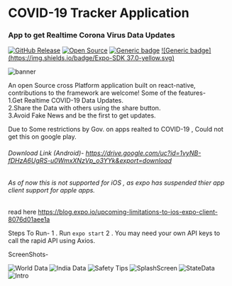 # COVID-19 Tracker Application
### App to get Realtime Corona Virus Data Updates
[![GitHub Release](https://img.shields.io/github/release/tterb/PlayMusic.svg?style=flat)]()
[![Open Source](https://badges.frapsoft.com/os/v1/open-source.svg?v=103)](https://opensource.org/)
[![Generic badge](https://img.shields.io/badge/npm-v6.14.4-red.svg)](https://shields.io/)
[![Generic badge](https://img.shields.io/badge/Expo-SDK 37.0-yellow.svg)](https://shields.io/)

![banner](https://user-images.githubusercontent.com/55044774/78933236-a0510900-7ac6-11ea-9c1d-c950d78beeae.png)

An open Source cross Platform application built on react-native, contributions to the framework are welcome!
Some of the features-<br/>
1.Get Realtime COVID-19 Data Updates.<br/>
2.Share the Data with others using the share button.<br/>
3.Avoid Fake News and be the first to get updates.<br/>

Due to Some restrictions by Gov. on apps realted to COVID-19 , Could not get this on google play.

###### Download Link (Android)- https://drive.google.com/uc?id=1vyNB-fDHzA6UgRS-u0WmxXNzVp_o3YYk&export=download

###### As of now this is not supported for iOS , as expo has suspended thier app client support for apple apps.
read here https://blog.expo.io/upcoming-limitations-to-ios-expo-client-8076d01aee1a

Steps To Run-
1 . Run ``` expo start ```
2 . You may need your own API keys to call the rapid API using Axios.


ScreenShots-

![World Data](https://user-images.githubusercontent.com/55044774/78925405-ff0f8600-7ab8-11ea-965b-053ff2a85f6e.png)
![India Data](https://user-images.githubusercontent.com/55044774/78925412-0040b300-7ab9-11ea-9617-32b045580616.png)
![Safety Tips](https://user-images.githubusercontent.com/55044774/78925413-00d94980-7ab9-11ea-8a45-31e30e53c2b9.png)
![SplashScreen](https://user-images.githubusercontent.com/55044774/78925414-020a7680-7ab9-11ea-8b04-0ae675ea78fd.png)
![StateData](https://user-images.githubusercontent.com/55044774/78925415-02a30d00-7ab9-11ea-9681-bb93fc5fd16c.png)
![Intro](https://user-images.githubusercontent.com/55044774/78924879-26198800-7ab8-11ea-8f58-46eb442b42b0.png)


